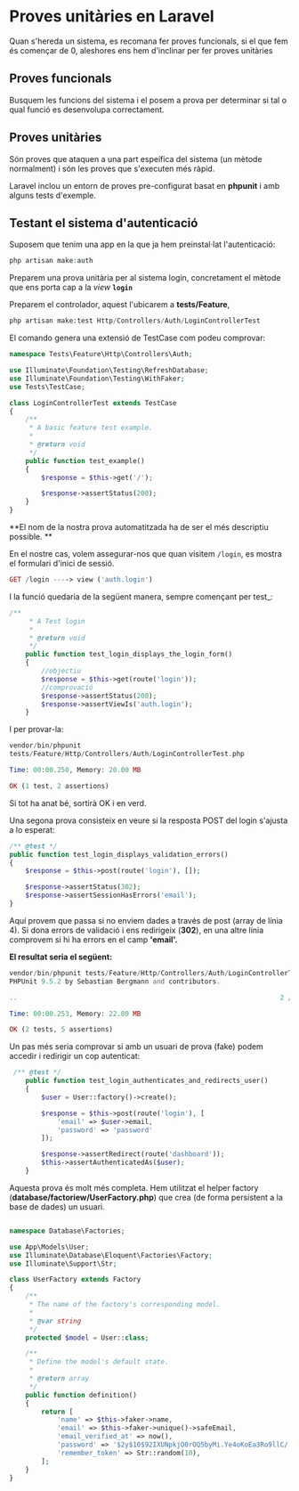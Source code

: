 # Proves unitàries en Laravel

Quan s'hereda un sistema, es recomana fer proves funcionals, si el que fem és començar de 0, aleshores ens hem d'inclinar per fer proves unitàries

## Proves funcionals

Busquem les funcions del sistema i el posem a prova per determinar si tal o qual funció es desenvolupa correctament.

## Proves unitàries

Són proves  que ataquen a una part espeífica del sistema (un mètode normalment) i són les proves que s'executen més ràpid.

Laravel inclou  un entorn de proves pre-configurat basat en **phpunit**  i amb alguns tests d'exemple.

## Testant el sistema d'autenticació

Suposem que tenim una app en la que ja hem preinstal·lat l'autenticació:

```php
php artisan make:auth
```

Preparem una prova unitària per al sistema login, concretament el mètode que ens porta cap a la _view_ **`login`**

Preparem el controlador, aquest l'ubicarem a **tests/Feature**,&#x20;

```php
php artisan make:test Http/Controllers/Auth/LoginControllerTest
```

El comando genera una extensió de TestCase com podeu comprovar:

```php
namespace Tests\Feature\Http\Controllers\Auth;

use Illuminate\Foundation\Testing\RefreshDatabase;
use Illuminate\Foundation\Testing\WithFaker;
use Tests\TestCase;

class LoginControllerTest extends TestCase
{
    /**
     * A basic feature test example.
     *
     * @return void
     */
    public function test_example()
    {
        $response = $this->get('/');

        $response->assertStatus(200);
    }
}
```

**El nom de la nostra prova automatitzada ha de ser el més descriptiu possible. **

En el nostre cas, volem assegurar-nos que quan visitem  `/login`, es mostra el formulari d'inici de sessió.

```php
GET /login ----> view ('auth.login')
```

I la funció quedaria de la següent manera, sempre començant per test\_:

```php
/**
     * A Test login
     *
     * @return void
     */
    public function test_login_displays_the_login_form()
    {
        //objectiu
        $response = $this->get(route('login'));
        //comprovació
        $response->assertStatus(200);
        $response->assertViewIs('auth.login');
    }
```

I per provar-la:

```php
vendor/bin/phpunit 
tests/Feature/Http/Controllers/Auth/LoginControllerTest.php

Time: 00:00.250, Memory: 20.00 MB

OK (1 test, 2 assertions)

```

Si tot ha anat bé, sortirà OK i en verd.

Una segona prova consisteix en veure si la resposta POST del login s'ajusta a lo esperat:

```php
/** @test */
public function test_login_displays_validation_errors()
{
    $response = $this->post(route('login'), []);

    $response->assertStatus(302);
    $response->assertSessionHasErrors('email');
}
```

Aquí provem que passa si no enviem dades a través de post (array de línia 4). Si dona errors de validació i ens redirigeix (**302**), en una altre línia comprovem si hi ha errors en el camp **'email'.**

**El resultat seria el següent:**

```php
vendor/bin/phpunit tests/Feature/Http/Controllers/Auth/LoginControllerTest.php
PHPUnit 9.5.2 by Sebastian Bergmann and contributors.

..                                                                  2 / 2 (100%)

Time: 00:00.253, Memory: 22.00 MB

OK (2 tests, 5 assertions)

```

Un pas més seria comprovar si amb un usuari de prova (fake) podem accedir i redirigir un cop autenticat:

```php
 /** @test */
    public function test_login_authenticates_and_redirects_user()
    {
        $user = User::factory()->create();

        $response = $this->post(route('login'), [
            'email' => $user->email,
            'password' => 'password'
        ]);

        $response->assertRedirect(route('dashboard'));
        $this->assertAuthenticatedAs($user);
    }
```

Aquesta prova és molt més completa. Hem utilitzat el helper factory (**database/factoriew/UserFactory.php**) que crea (de forma persistent a la base de dades) un usuari.

```php

namespace Database\Factories;

use App\Models\User;
use Illuminate\Database\Eloquent\Factories\Factory;
use Illuminate\Support\Str;

class UserFactory extends Factory
{
    /**
     * The name of the factory's corresponding model.
     *
     * @var string
     */
    protected $model = User::class;

    /**
     * Define the model's default state.
     *
     * @return array
     */
    public function definition()
    {
        return [
            'name' => $this->faker->name,
            'email' => $this->faker->unique()->safeEmail,
            'email_verified_at' => now(),
            'password' => '$2y$10$92IXUNpkjO0rOQ5byMi.Ye4oKoEa3Ro9llC/.og/at2.uheWG/igi', // password
            'remember_token' => Str::random(10),
        ];
    }
}

```

